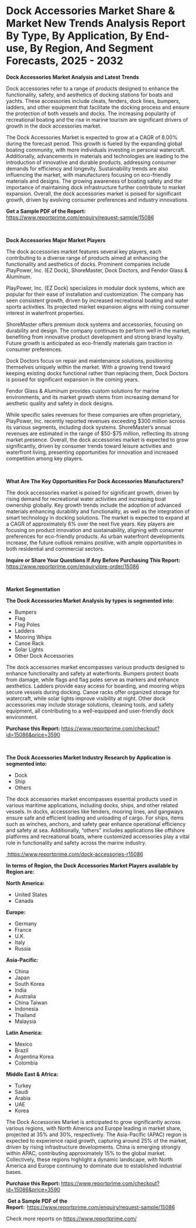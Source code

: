 <p><h1>Dock Accessories Market Share & Market New Trends Analysis Report By Type, By Application, By End-use, By Region, And Segment Forecasts, 2025 - 2032</h1></p><p><strong>Dock Accessories Market Analysis and Latest Trends</strong></p>
<p><p>Dock accessories refer to a range of products designed to enhance the functionality, safety, and aesthetics of docking stations for boats and yachts. These accessories include cleats, fenders, dock lines, bumpers, ladders, and other equipment that facilitate the docking process and ensure the protection of both vessels and docks. The increasing popularity of recreational boating and the rise in marine tourism are significant drivers of growth in the dock accessories market.</p><p>The Dock Accessories Market is expected to grow at a CAGR of 8.00% during the forecast period. This growth is fueled by the expanding global boating community, with more individuals investing in personal watercraft. Additionally, advancements in materials and technologies are leading to the introduction of innovative and durable products, addressing consumer demands for efficiency and longevity. Sustainability trends are also influencing the market, with manufacturers focusing on eco-friendly materials and designs. The growing awareness of boating safety and the importance of maintaining dock infrastructure further contribute to market expansion. Overall, the dock accessories market is poised for significant growth, driven by evolving consumer preferences and industry innovations.</p></p>
<p><strong>Get a Sample PDF of the Report:&nbsp;</strong> <a href="https://www.reportprime.com/enquiry/request-sample/15086?utm_campaign=2937&utm_medium=2&utm_source=Github&utm_content=ia&utm_term=20032025&utm_id=dock-accessories">https://www.reportprime.com/enquiry/request-sample/15086</a></p>
<p>&nbsp;</p>
<p><strong>Dock Accessories Major Market Players</strong></p>
<p><p>The dock accessories market features several key players, each contributing to a diverse range of products aimed at enhancing the functionality and aesthetics of docks. Prominent companies include PlayPower, Inc. (EZ Dock), ShoreMaster, Dock Doctors, and Fendor Glass & Aluminum.</p><p>PlayPower, Inc. (EZ Dock) specializes in modular dock systems, which are popular for their ease of installation and customization. The company has seen consistent growth, driven by increased recreational boating and water sports activities. Its projected market expansion aligns with rising consumer interest in waterfront properties.</p><p>ShoreMaster offers premium dock systems and accessories, focusing on durability and design. The company continues to perform well in the market, benefiting from innovative product development and strong brand loyalty. Future growth is anticipated as eco-friendly materials gain traction in consumer preferences.</p><p>Dock Doctors focus on repair and maintenance solutions, positioning themselves uniquely within the market. With a growing trend toward keeping existing docks functional rather than replacing them, Dock Doctors is poised for significant expansion in the coming years.</p><p>Fendor Glass & Aluminum provides custom solutions for marine environments, and its market growth stems from increasing demand for aesthetic quality and safety in dock designs.</p><p>While specific sales revenues for these companies are often proprietary, PlayPower, Inc. recently reported revenues exceeding $300 million across its various segments, including dock systems. ShoreMaster’s annual revenues are estimated in the range of $50-$75 million, reflecting its strong market presence. Overall, the dock accessories market is expected to grow significantly, driven by consumer trends toward leisure activities and waterfront living, presenting opportunities for innovation and increased competition among key players.</p></p>
<p>&nbsp;</p>
<p><strong>What Are The Key Opportunities For Dock Accessories Manufacturers?</strong></p>
<p><p>The dock accessories market is poised for significant growth, driven by rising demand for recreational water activities and increasing boat ownership globally. Key growth trends include the adoption of advanced materials enhancing durability and functionality, as well as the integration of smart technology in docking solutions. The market is expected to expand at a CAGR of approximately 6% over the next five years. Key players are focusing on product innovation and sustainability, aligning with consumer preferences for eco-friendly products. As urban waterfront developments increase, the future outlook remains positive, with ample opportunities in both residential and commercial sectors.</p></p>
<p><strong>Inquire or Share Your Questions If Any Before Purchasing This Report:</strong> <a href="https://www.reportprime.com/enquiry/pre-order/15086?utm_campaign=2937&utm_medium=2&utm_source=Github&utm_content=ia&utm_term=20032025&utm_id=dock-accessories">https://www.reportprime.com/enquiry/pre-order/15086</a></p>
<p>&nbsp;</p>
<p><strong>Market Segmentation</strong></p>
<p><strong>The Dock Accessories Market Analysis by types is segmented into:</strong></p>
<p><ul><li>Bumpers</li><li>Flag</li><li>Flag Poles</li><li>Ladders</li><li>Mooring Whips</li><li>Canoe Rack</li><li>Solar Lights</li><li>Other Dock Accessories</li></ul></p>
<p><p>The dock accessories market encompasses various products designed to enhance functionality and safety at waterfronts. Bumpers protect boats from damage, while flags and flag poles serve as markers and enhance aesthetics. Ladders provide easy access for boarding, and mooring whips secure vessels during docking. Canoe racks offer organized storage for watercraft, while solar lights improve visibility at night. Other dock accessories may include storage solutions, cleaning tools, and safety equipment, all contributing to a well-equipped and user-friendly dock environment.</p></p>
<p><strong>Purchase this Report:&nbsp;</strong><a href="https://www.reportprime.com/checkout?id=15086&price=3590&utm_campaign=2937&utm_medium=2&utm_source=Github&utm_content=ia&utm_term=20032025&utm_id=dock-accessories">https://www.reportprime.com/checkout?id=15086&price=3590</a></p>
<p>&nbsp;</p>
<p><strong>The Dock Accessories Market Industry Research by Application is segmented into:</strong></p>
<p><ul><li>Dock</li><li>Ship</li><li>Others</li></ul></p>
<p><p>The dock accessories market encompasses essential products used in various maritime applications, including docks, ships, and other related vessels. In docks, accessories like fenders, mooring lines, and gangways ensure safe and efficient loading and unloading of cargo. For ships, items such as winches, anchors, and safety gear enhance operational efficiency and safety at sea. Additionally, “others” includes applications like offshore platforms and recreational boats, where customized accessories play a vital role in functionality and safety across the marine industry.</p></p>
<p><a href="https://www.reportprime.com/dock-accessories-r15086?utm_campaign=2937&utm_medium=2&utm_source=Github&utm_content=ia&utm_term=20032025&utm_id=dock-accessories">&nbsp;https://www.reportprime.com/dock-accessories-r15086</a></p>
<p><strong>In terms of Region, the Dock Accessories Market Players available by Region are:</strong></p>
<p>
    <p> <strong> North America: </strong>
        <ul>
            <li>United States</li>
            <li>Canada</li>
        </ul>
        </p> 
    <p> <strong> Europe: </strong>
        <ul>
            <li>Germany</li>
            <li>France</li>
            <li>U.K.</li>
            <li>Italy</li>
            <li>Russia</li>
        </ul>
        </p> 
    <p> <strong> Asia-Pacific: </strong>
        <ul>
            <li>China</li>
            <li>Japan</li>
            <li>South Korea</li>
            <li>India</li>
            <li>Australia</li>
            <li>China Taiwan</li>
            <li>Indonesia</li>
            <li>Thailand</li>
            <li>Malaysia</li>
        </ul>
        </p> 
    <p> <strong> Latin America: </strong>
        <ul>
            <li>Mexico</li>
            <li>Brazil</li>
            <li>Argentina Korea</li>
            <li>Colombia</li>
        </ul>
        </p> 
    <p> <strong> Middle East & Africa: </strong>
        <ul>
            <li>Turkey</li>
            <li>Saudi</li>
            <li>Arabia</li>
            <li>UAE</li>
            <li>Korea</li>
        </ul>
    </p>
    </p>
<p><p>The Dock Accessories Market is anticipated to grow significantly across various regions, with North America and Europe leading in market share, projected at 35% and 30%, respectively. The Asia-Pacific (APAC) region is expected to experience rapid growth, capturing around 25% of the market, driven by rising infrastructure developments. China is emerging strongly within APAC, contributing approximately 15% to the global market. Collectively, these regions highlight a dynamic landscape, with North America and Europe continuing to dominate due to established industrial bases.</p></p>
<p><strong>Purchase this Report: </strong><a href="https://www.reportprime.com/checkout?id=15086&price=3590&utm_campaign=2937&utm_medium=2&utm_source=Github&utm_content=ia&utm_term=20032025&utm_id=dock-accessories">https://www.reportprime.com/checkout?id=15086&price=3590</a></p>
<p>&nbsp;<strong>Get a Sample PDF of the Report:&nbsp;&nbsp;</strong><a href="https://www.reportprime.com/enquiry/request-sample/15086?utm_campaign=2937&utm_medium=2&utm_source=Github&utm_content=ia&utm_term=20032025&utm_id=dock-accessories">https://www.reportprime.com/enquiry/request-sample/15086</a></p>
<p><strong></strong></p>
<p>Check more reports on <a href="https://www.reportprime.com/?utm_campaign=2937&utm_medium=2&utm_source=Github&utm_content=ia&utm_term=20032025&utm_id=dock-accessories">https://www.reportprime.com/</a></p>